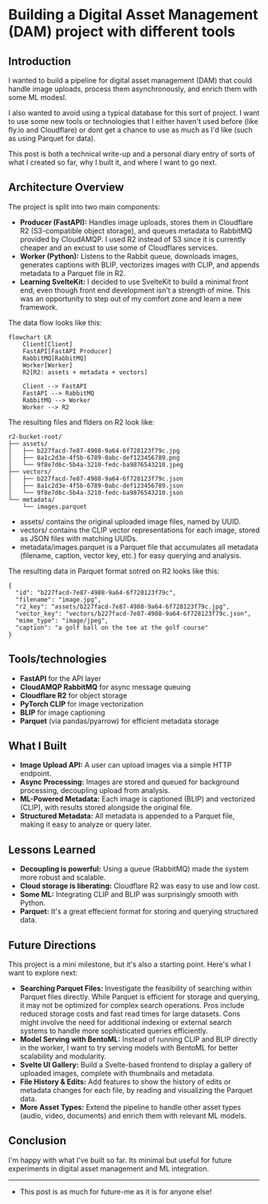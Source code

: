 # Building a Digital Asset Management (DAM) project with different tools

## Introduction

I wanted to build a pipeline for digital asset management (DAM) that could handle image uploads, process them asynchronously, and enrich them with some ML modesl.

I also wanted to avoid using a typical database for this sort of project. I want to use some new tools or technologies that I either haven't used before (like fly.io and Cloudflare) or dont get a chance to use as much as I'd like (such as using Parquet for data).

 This post is both a technical write-up and a personal diary entry of sorts of what I created so far, why I built it, and where I want to go next.

## Architecture Overview

The project is split into two main components:

- **Producer (FastAPI):** Handles image uploads, stores them in Cloudflare R2 (S3-compatible object storage), and queues metadata to RabbitMQ provided by CloudAMQP. I used R2 instead of S3 since it is currently cheaper and an excust to use some of Cloudflares services.
- **Worker (Python):** Listens to the Rabbit queue, downloads images, generates captions with BLIP, vectorizes images with CLIP, and appends metadata to a Parquet file in R2.
- **Learning SvelteKit:** I decided to use SvelteKit to build a minimal front end, even though front end development isn't a strength of mine. This was an opportunity to step out of my comfort zone and learn a new framework.


The data flow looks like this:

```mermaid
flowchart LR
    Client[Client]
    FastAPI[FastAPI Producer]
    RabbitMQ[RabbitMQ]
    Worker[Worker]
    R2[R2: assets + metadata + vectors]

    Client --> FastAPI
    FastAPI --> RabbitMQ
    RabbitMQ --> Worker
    Worker --> R2
```

The resulting files and flders on R2 look like:

```
r2-bucket-root/
├── assets/
│   ├── b227facd-7e87-4988-9a64-6f728123f79c.jpg
│   ├── 8a1c2d3e-4f5b-6789-0abc-def123456789.png
│   └── 9f8e7d6c-5b4a-3210-fedc-ba9876543210.jpeg
├── vectors/
│   ├── b227facd-7e87-4988-9a64-6f728123f79c.json
│   ├── 8a1c2d3e-4f5b-6789-0abc-def123456789.json
│   └── 9f8e7d6c-5b4a-3210-fedc-ba9876543210.json
└── metadata/
    └── images.parquet
```

* assets/ contains the original uploaded image files, named by UUID.
* vectors/ contains the CLIP vector representations for each image, stored as JSON files with matching UUIDs.
* metadata/images.parquet is a Parquet file that accumulates all metadata (filename, caption, vector key, etc.) for easy querying and analysis.

The resulting data in Parquet format sotred on R2 looks like this:

```
{
  "id": "b227facd-7e87-4988-9a64-6f728123f79c",
  "filename": "image.jpg",
  "r2_key": "assets/b227facd-7e87-4988-9a64-6f728123f79c.jpg",
  "vector_key": "vectors/b227facd-7e87-4988-9a64-6f728123f79c.json",
  "mime_type": "image/jpeg",
  "caption": "a golf ball on the tee at the golf course"
}
```

## Tools/technologies

- **FastAPI** for the API layer
- **CloudAMQP RabbitMQ** for async message queuing
- **Cloudflare R2** for object storage
- **PyTorch CLIP** for image vectorization
- **BLIP** for image captioning
- **Parquet** (via pandas/pyarrow) for efficient metadata storage

## What I Built

- **Image Upload API:** A user can upload images via a simple HTTP endpoint.
- **Async Processing:** Images are stored and queued for background processing, decoupling upload from analysis.
- **ML-Powered Metadata:** Each image is captioned (BLIP) and vectorized (CLIP), with results stored alongside the original file.
- **Structured Metadata:** All metadata is appended to a Parquet file, making it easy to analyze or query later.

## Lessons Learned

- **Decoupling is powerful:** Using a queue (RabbitMQ) made the system more robust and scalable.
- **Cloud storage is liberating:** Cloudflare R2 was easy to use and low cost.
- **Some ML:** Integrating CLIP and BLIP was surprisingly smooth with Python.
- **Parquet:** It's a great effecient format for storing and querying structured data.

## Future Directions

This project is a mini milestone, but it's also a starting point. Here's what I want to explore next:

- **Searching Parquet Files:** Investigate the feasibility of searching within Parquet files directly. While Parquet is efficient for storage and querying, it may not be optimized for complex search operations. Pros include reduced storage costs and fast read times for large datasets. Cons might involve the need for additional indexing or external search systems to handle more sophisticated queries efficiently.
- **Model Serving with BentoML:** Instead of running CLIP and BLIP directly in the worker, I want to try serving models with BentoML for better scalability and modularity.
- **Svelte UI Gallery:** Build a Svelte-based frontend to display a gallery of uploaded images, complete with thumbnails and metadata.
- **File History & Edits:** Add features to show the history of edits or metadata changes for each file, by reading and visualizing the Parquet data.
- **More Asset Types:** Extend the pipeline to handle other asset types (audio, video, documents) and enrich them with relevant ML models.

## Conclusion

I'm happy with what I've built so far. Its minimal but useful for future experiments in digital asset management and ML integration.

---

* This post is as much for future-me as it is for anyone else!